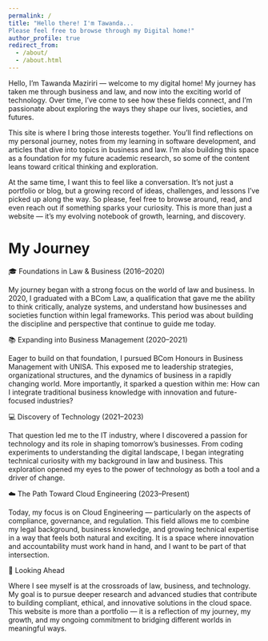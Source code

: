 ```yaml
---
permalink: /
title: "Hello there! I'm Tawanda... 
Please feel free to browse through my Digital home!"
author_profile: true
redirect_from: 
  - /about/
  - /about.html
---
```


Hello, I’m Tawanda Maziriri — welcome to my digital home! My journey has taken me through business and law, and now into the exciting world of technology. Over time, I’ve come to see how these fields connect, and I’m passionate about exploring the ways they shape our lives, societies, and futures.

This site is where I bring those interests together. You’ll find reflections on my personal journey, notes from my learning in software development, and articles that dive into topics in business and law. I’m also building this space as a foundation for my future academic research, so some of the content leans toward critical thinking and exploration.

At the same time, I want this to feel like a conversation. It’s not just a portfolio or blog, but a growing record of ideas, challenges, and lessons I’ve picked up along the way. So please, feel free to browse around, read, and even reach out if something sparks your curiosity. This is more than just a website — it’s my evolving notebook of growth, learning, and discovery.

My Journey
======
🎓 Foundations in Law & Business (2016–2020)

My journey began with a strong focus on the world of law and business. In 2020, I graduated with a BCom Law, a qualification that gave me the ability to think critically, analyze systems, and understand how businesses and societies function within legal frameworks. This period was about building the discipline and perspective that continue to guide me today.

📚 Expanding into Business Management (2020–2021)

Eager to build on that foundation, I pursued BCom Honours in Business Management with UNISA. This exposed me to leadership strategies, organizational structures, and the dynamics of business in a rapidly changing world. More importantly, it sparked a question within me: How can I integrate traditional business knowledge with innovation and future-focused industries?

💻 Discovery of Technology (2021–2023)

That question led me to the IT industry, where I discovered a passion for technology and its role in shaping tomorrow’s businesses. From coding experiments to understanding the digital landscape, I began integrating technical curiosity with my background in law and business. This exploration opened my eyes to the power of technology as both a tool and a driver of change.

☁️ The Path Toward Cloud Engineering (2023–Present)

Today, my focus is on Cloud Engineering — particularly on the aspects of compliance, governance, and regulation. This field allows me to combine my legal background, business knowledge, and growing technical expertise in a way that feels both natural and exciting. It is a space where innovation and accountability must work hand in hand, and I want to be part of that intersection.

🔮 Looking Ahead

Where I see myself is at the crossroads of law, business, and technology. My goal is to pursue deeper research and advanced studies that contribute to building compliant, ethical, and innovative solutions in the cloud space. This website is more than a portfolio — it is a reflection of my journey, my growth, and my ongoing commitment to bridging different worlds in meaningful ways.





